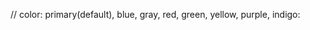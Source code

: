 // color: primary(default), blue, gray, red, green, yellow, purple, indigo:

<Progressbar progress="50" color={progressColor} />